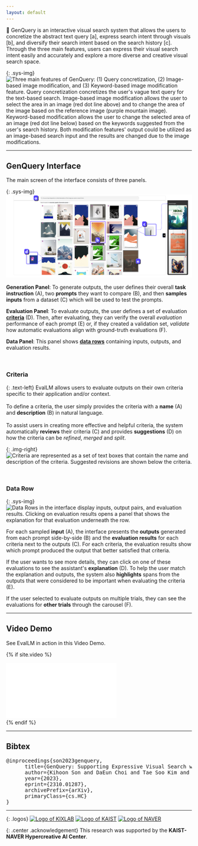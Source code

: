 ```yaml
---
layout: default
---
```


<span class="sys-name">🔮 GenQuery</span> is an <span class="highlight">interactive visual search system</span> that allows the users to concretize the abstract text query <span class="sys-name">[a]</span>, express search intent through visuals <span class="sys-name">[b]</span>, and diversify their search intent based on the search history <span class="sys-name">[c]</span>. Through the three main features, users can express their visual search intent easily and accurately and explore a more diverse and creative visual search space.
<br/>

{: .sys-img}
![Three main features of GenQuery: (1) Query concretization, (2) Image-based image modification, and (3) Keyword-based image modification feature. Query concretization concretizes the user's vague text query for the text-based search. Image-based image modification allows the user to select the area in an image (red dot line above) and to change the area of the image based on the reference image (purple mountain image). Keyword-based modification allows the user to change the selected area of an image (red dot line below) based on the keywords suggested from the user's search history. Both modification features' output could be utilized as an image-based search input and the results are changed due to the image modifications.](/assets/img/teaser.png)

---

## <span class="sys-name">GenQuery Interface

The main screen of the interface consists of three panels.

{: .sys-img}
![Main screen of EvalLM shows three panels. The generation panel shows text boxes for the prompt and task instruction, and buttons for input sampling. The evaluation panel shows text boxes for the criteria, buttons for evaluating, and stacked bar charts for the evaluation results.](/assets/img/interface.png)

<b>Generation Panel</b>: To generate outputs, the user defines their overall **task instruction** (A), two **prompts** they want to compare (B), and then **samples inputs** from a dataset (C) which will be used to test the prompts.

**Evaluation Panel**: To evaluate outputs, the user defines a set of evaluation **<a href="#criteria" target="_self">criteria</a>** (D). Then, after evaluating, they can verify the overall _evaluation_ performance of each prompt (E) or, if they created a validation set, _validate_ how automatic evaluations align with ground-truth evaluations (F).

**Data Panel**: This panel shows **<a href="#datarow" target="_self">data rows</a>** containing inputs, outputs, and evaluation results.

<br/>

### <span id="criteria">Criteria</span>

{: .text-left}
<span class="sys-name">EvalLM</span> allows users to evaluate outputs on their own criteria specific to their application and/or context.
<br/><br/>
To define a criteria, the user simply provides the criteria with a **name** (A) and **description** (B) in natural language.
<br/><br/>
To assist users in creating more effective and helpful criteria, the system automatically **reviews** their criteria (C) and provides **suggestions** (D) on how the criteria can be _refined_, _merged_ and _split_.

{: .img-right}
![Criteria are represented as a set of text boxes that contain the name and description of the criteria. Suggested revisions are shown below the criteria.](/assets/img/criteria.png)

<br/>

### <span id="datarow">Data Row</span>

{: .sys-img}
![Data Rows in the interface display inputs, output pairs, and evaluation results. Clicking on evaluation results opens a panel that shows the explanation for that evaluation underneath the row.](/assets/img/datarow.png)

For each sampled **input** (A), the interface presents the **outputs** generated from each prompt side-by-side (B) and the **evaluation results** for each criteria next to the outputs (C). For each criteria, the evaluation results show which prompt produced the output that better satisfied that criteria.

If the user wants to see more details, they can click on one of these evaluations to see the assistant's **explanation** (D). To help the user match the explanation and outputs, the system also **highlights** spans from the outputs that were considered to be important when evaluating the criteria (E).

If the user selected to evaluate outputs on multiple trials, they can see the evaluations for **other trials** through the carousel (F).

---

## Video Demo

See <span class="sys-name">EvalLM</span> in action in this Video Demo.

{% if site.video %}

<div class="video-wrapper">
  <iframe src="{{site.video}}&color=white&rel=0&modestlogo=1" id="yt-video" frameborder="0" allow="accelerometer; autoplay; clipboard-write; encrypted-media; gyroscope; picture-in-picture" allowfullscreen></iframe>
</div>
{% endif %}

---

## Bibtex

<pre>
@inproceedings{son2023genquery,
      title={GenQuery: Supporting Expressive Visual Search with Generative Models}, 
      author={Kihoon Son and DaEun Choi and Tae Soo Kim and Young-Ho Kim and Juho Kim},
      year={2023},
      eprint={2310.01287},
      archivePrefix={arXiv},
      primaryClass={cs.HC}
}
</pre>

---

{: .logos}
[![Logo of KIXLAB](/assets/img/kixlab_logo.png)](https://kixlab.org)
[![Logo of KAIST](/assets/img/kaist_logo.png)](https://kaist.ac.kr)
[![Logo of NAVER](/assets/img/naver_logo.png)](https://www.facebook.com/NAVERAILAB)

{: .center .acknowledgement}
This research was supported by the **KAIST-NAVER Hypercreative AI Center**.
